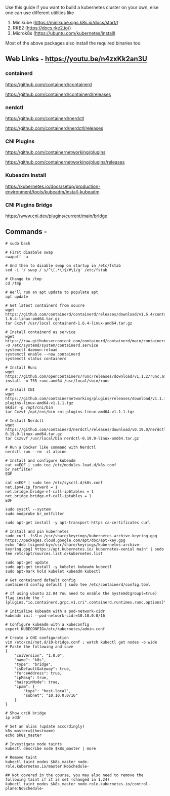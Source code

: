 Use this guide if you want to build a kubernetes cluster on your own, else one can use different utilities like
1. Minikube (https://minikube.sigs.k8s.io/docs/start/)
2. RKE2 (https://docs.rke2.io/)
3. Microk8s (https://ubuntu.com/kubernetes/install)

Most of the above packages also install the required binaries too.

## Web Links - https://youtu.be/n4zxKk2an3U

### containerd

https://github.com/containerd/containerd

https://github.com/containerd/containerd/releases

### nerdctl

https://github.com/containerd/nerdctl

https://github.com/containerd/nerdctl/releases

### CNI Plugins

https://github.com/containernetworking/plugins

https://github.com/containernetworking/plugins/releases

### Kubeadm Install

https://kubernetes.io/docs/setup/production-environment/tools/kubeadm/install-kubeadm

### CNI Plugins Bridge

https://www.cni.dev/plugins/current/main/bridge

## Commands -
```
# sudo bash

# First diasbale swap
swapoff -a

# And then to disable swap on startup in /etc/fstab
sed -i '/ swap / s/^\(.*\)$/#\1/g' /etc/fstab

# Change to /tmp
cd /tmp

# We'll run an apt update to populate apt
apt update

# Get latest containerd from soucre
wget https://github.com/containerd/containerd/releases/download/v1.6.4/containerd-1.6.4-linux-amd64.tar.gz
tar Cxzvf /usr/local containerd-1.6.4-linux-amd64.tar.gz 

# Install containerd as service
wget https://raw.githubusercontent.com/containerd/containerd/main/containerd.service -O /etc/systemd/system/containerd.service
systemctl daemon-reload
systemctl enable --now containerd
systemctl status containerd

# Install Runc
wget https://github.com/opencontainers/runc/releases/download/v1.1.2/runc.amd64
install -m 755 runc.amd64 /usr/local/sbin/runc

# Install CNI
wget https://github.com/containernetworking/plugins/releases/download/v1.1.1/cni-plugins-linux-amd64-v1.1.1.tgz
mkdir -p /opt/cni/bin
tar Cxzvf /opt/cni/bin cni-plugins-linux-amd64-v1.1.1.tgz

# Install Nerdctl
wget https://github.com/containerd/nerdctl/releases/download/v0.19.0/nerdctl-0.19.0-linux-amd64.tar.gz
tar Cxzvvf /usr/local/bin nerdctl-0.19.0-linux-amd64.tar.gz

# Run a Docker like command with Nerdctl
nerdctl run --rm -it alpine

# Install and configure kubeadm
cat <<EOF | sudo tee /etc/modules-load.d/k8s.conf
br_netfilter
EOF

cat <<EOF | sudo tee /etc/sysctl.d/k8s.conf
net.ipv4.ip_forward = 1
net.bridge.bridge-nf-call-ip6tables = 1
net.bridge.bridge-nf-call-iptables = 1
EOF

sudo sysctl --system
sudo modprobe br_netfilter

sudo apt-get install -y apt-transport-https ca-certificates curl

# Install and pin kubernetes
sudo curl -fsSLo /usr/share/keyrings/kubernetes-archive-keyring.gpg https://packages.cloud.google.com/apt/doc/apt-key.gpg
echo "deb [signed-by=/usr/share/keyrings/kubernetes-archive-keyring.gpg] https://apt.kubernetes.io/ kubernetes-xenial main" | sudo tee /etc/apt/sources.list.d/kubernetes.list

sudo apt-get update
sudo apt-get install -y kubelet kubeadm kubectl
sudo apt-mark hold kubelet kubeadm kubectl

# Get containerd default config
containerd config default | sudo tee /etc/containerd/config.toml

# If using ubuntu 22.04 You need to enable the SystemdCgroup(=true) flag inside the " [plugins."io.containerd.grpc.v1.cri".containerd.runtimes.runc.options]"

# Initialise kubeadm with a pod-network-cidr
kubeadm init --pod-network-cidr=10.10.0.0/16

# Configure kubeadm with a kubeconfig
export KUBECONFIG=/etc/kubernetes/admin.conf

# Create a CNI configuration
vim /etc/cni/net.d/10-bridge.conf ; watch kubectl get nodes -o wide
# Paste the following and save
{
    "cniVersion": "1.0.0",
    "name": "k8s",
    "type": "bridge",
    "isDefaultGateway": true,
    "forceAddress": true,
    "ipMasq": true,
    "hairpinMode": true,
    "ipam": {
        "type": "host-local",
        "subnet": "10.10.0.0/16"
    }
}

# Show cri0 bridge
ip addr

# Set an alias (update accordingly)
k8s_master=$(hostname)
echo $k8s_master

# Investigate node taints
kubectl describe node $k8s_master | more

# Remove taint
kubectl taint nodes $k8s_master node-role.kubernetes.io/master:NoSchedule-

## Not covered in the course, you may also need to remove the following taint if it is set (changed in 1.24)
kubectl taint nodes $k8s_master node-role.kubernetes.io/control-plane:NoSchedule-


```